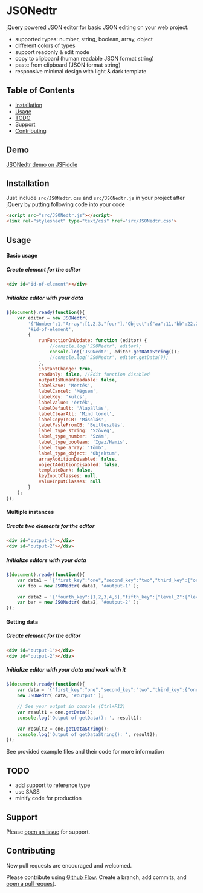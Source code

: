 # JSONedtr

jQuery powered JSON editor for basic JSON editing on your web project.
- supported types: number, string, boolean, array, object
- different colors of types
- support readonly & edit mode
- copy to clipboard (human readable JSON format string)
- paste from clipboard (JSON format string)
- responsive minimal design with light & dark template


## Table of Contents

- [Installation](#installation)
- [Usage](#usage)
- [TODO](#todo)
- [Support](#support)
- [Contributing](#contributing)

## Demo

[JSONedtr demo on JSFiddle](https://jsfiddle.net/4te6bkma/2/)

## Installation

Just include `src/JSONedtr.css` and `src/JSONedtr.js` in your project after jQuery by putting following code into your code

```html
<script src="src/JSONedtr.js"></script>
<link rel="stylesheet" type="text/css" href="src/JSONedtr.css">
```

## Usage

#### Basic usage

##### Create element for the editor
```html
<div id="id-of-element"></div>
```

##### Initialize editor with your data
```js
$(document).ready(function(){
	var editor = new JSONedtr(
        '{"Number":1,"Array":[1,2,3,"four"],"Object":{"aa":11,"bb":22.22},"String":"Hello World!","Boolean":true}',
        '#id-of-element', 
        {
            runFunctionOnUpdate: function (editor) {
                //console.log('JSONedtr', editor);
                console.log('JSONedtr', editor.getDataString());
                //console.log('JSONedtr', editor.getData());
            },
            instantChange: true,
            readOnly: false, //Edit function disabled
            outputIsHumanReadable: false,
            labelSave: 'Mentés',
            labelCancel: 'Mégsem',
            labelKey: 'kulcs',
            labelValue: 'érték',
            labelDefault: 'Alapállás',
            labelClearAll: 'Mind töröl',
            labelCopyToCB: 'Másolás',
            labelPasteFromCB: 'Beillesztés',
            label_type_string: 'Szöveg',
            label_type_number: 'Szám',
            label_type_boolean: 'Igaz/Hamis',
            label_type_array: 'Tömb',
            label_type_object: 'Objektum',
            arrayAdditionDisabled: false,
            objectAdditionDisabled: false,
            templateDark: false,
            keyInputClasses: null,
            valueInputClasses: null
        }
	);
});
```

#### Multiple instances

##### Create two elements for the editor
```html
<div id="output-1"></div>
<div id="output-2"></div>
```

##### Initialize editors with your data
```js
$(document).ready(function(){
	var data1 = '{"first_key":"one","second_key":"two","third_key":{"one":"item 3-1","two":"item 3-2","three":"item 3-3"}}';
	var foo = new JSONedtr( data1, '#output-1' );

	var data2 = '{"fourth_key":[1,2,3,4,5],"fifth_key":{"level_2":{"level_3":{"level_4":"item"}}}}';
	var bar = new JSONedtr( data2, '#output-2' );
});
```

#### Getting data

##### Create element for the editor
```html
<div id="output-1"></div>
<div id="output-2"></div>
```

##### Initialize editor with your data and work with it
```js
$(document).ready(function(){
	var data = '{"first_key":"one","second_key":"two","third_key":{"one":"item 3-1","two":"item 3-2","three":"item 3-3"}}';
	new JSONedtr( data, '#output' );

	// See your output in console (Ctrl+F12)
	var result1 = one.getData();
	console.log('Output of getData(): ', result1);

	var result2 = one.getDataString();
	console.log('Output of getDataString(): ', result2);
});
```

See provided example files and their code for more information

## TODO
* add support to reference type
* use SASS
* minify code for production

## Support

Please [open an issue](https://github.com/LorincJuraj/JSONedtr/issues/new) for support.

## Contributing

New pull requests are encouraged and welcomed.

Please contribute using [Github Flow](https://guides.github.com/introduction/flow/). Create a branch, add commits, and [open a pull request](https://github.com/fraction/readme-boilerplate/compare/).
